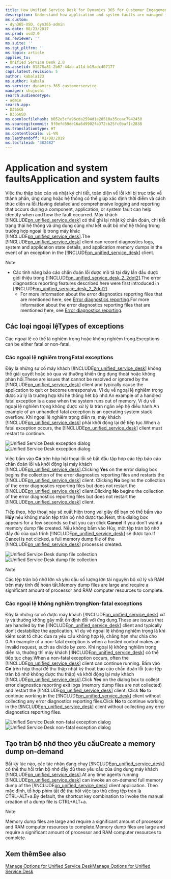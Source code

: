 ```yaml
---
title: How Unified Service Desk for Dynamics 365 for Customer Engagement apps handles application and system errors | MicrosoftDocs
description: Understand how application and system faults are managed in Unifed Service Desk.
ms.custom:
- dyn365-USD, dyn365-admin
ms.date: 08/23/2017
ms.prod: usd2.0
ms.reviewer: ''
ms.suite: ''
ms.tgt_pltfrm: ''
ms.topic: article
applies_to:
- Unified Service Desk 2.0
ms.assetid: 01878a81-2b67-44ab-a11d-b19adc407177
caps.latest.revision: 5
author: kabala123
ms.author: kabala
ms.service: dynamics-365-customerservice
manager: shujoshi
search.audienceType:
- admin
search.app:
- D365CE
- D365USD
ms.openlocfilehash: b052e5cfa96cda2594d1e28510a35ceac7942450
ms.sourcegitcommit: 9f0efd59de16a6d9902fa372cb25fc0baf1c2838
ms.translationtype: HT
ms.contentlocale: vi-VN
ms.lasthandoff: 01/08/2019
ms.locfileid: "382482"
---
```

# <a name="application-and-system-faults"></a><span data-ttu-id="590d4-103">Application and system faults</span><span class="sxs-lookup"><span data-stu-id="590d4-103">Application and system faults</span></span>
<span data-ttu-id="590d4-104">Việc thu thập báo cáo và nhật ký chi tiết, toàn diện về lỗi khi bị trục trặc về thành phần, ứng dụng hoặc hệ thống có thể giúp xác định thời điểm và cách thức diễn ra lỗi.</span><span class="sxs-lookup"><span data-stu-id="590d4-104">Having detailed and comprehensive logging and reporting that occurs during a  component, application, or system fault can help identify when and how the fault occurred.</span></span> <span data-ttu-id="590d4-105">Máy khách [!INCLUDE[pn_unified_service_desk](../../includes/pn-unified-service-desk.md)] có thể ghi lại nhật ký chẩn đoán, chi tiết trạng thái hệ thống và ứng dụng cũng như kết xuất bộ nhớ hệ thống trong trường hợp ngoại lệ trong máy khác [!INCLUDE[pn_unified_service_desk](../../includes/pn-unified-service-desk.md)].</span><span class="sxs-lookup"><span data-stu-id="590d4-105">The [!INCLUDE[pn_unified_service_desk](../../includes/pn-unified-service-desk.md)] client can record diagnostics logs, system and application state details, and application memory dumps in the event of an exception in the [!INCLUDE[pn_unified_service_desk](../../includes/pn-unified-service-desk.md)] client.</span></span>  
  
> [!NOTE]
> - <span data-ttu-id="590d4-106">Các tính năng báo cáo chẩn đoán lỗi được mô tả tại đây lần đầu được giới thiệu trong [!INCLUDE[pn_unified_service_desk_2_2dot2](../../includes/pn-unified-service-desk-2-2dot2.md)].</span><span class="sxs-lookup"><span data-stu-id="590d4-106">The error diagnostics reporting features described here were  first introduced in [!INCLUDE[pn_unified_service_desk_2_2dot2](../../includes/pn-unified-service-desk-2-2dot2.md)].</span></span>  
>   -   <span data-ttu-id="590d4-107">For more information about the error diagnostics reporting files that are mentioned here, see [Error diagnostics reporting](../../unified-service-desk/admin/configure-client-diagnostic-logging-unified-service-desk.md#exceptionlogging).</span><span class="sxs-lookup"><span data-stu-id="590d4-107">For more information about the error diagnostics reporting files that are mentioned here, see [Error diagnostics reporting](../../unified-service-desk/admin/configure-client-diagnostic-logging-unified-service-desk.md#exceptionlogging).</span></span>  
  
 
<a name="typesofexceptions"></a>   
## <a name="types-of-exceptions"></a><span data-ttu-id="590d4-108">Các loại ngoại lệ</span><span class="sxs-lookup"><span data-stu-id="590d4-108">Types of exceptions</span></span>  
 <span data-ttu-id="590d4-109">Các ngoại lệ có thể là nghiêm trọng hoặc không nghiêm trọng.</span><span class="sxs-lookup"><span data-stu-id="590d4-109">Exceptions can be either fatal or non-fatal.</span></span>  
  
### <a name="fatal-exceptions"></a><span data-ttu-id="590d4-110">Các ngoại lệ nghiêm trọng</span><span class="sxs-lookup"><span data-stu-id="590d4-110">Fatal exceptions</span></span>  
 <span data-ttu-id="590d4-111">Đây là những sự cố máy khách [!INCLUDE[pn_unified_service_desk](../../includes/pn-unified-service-desk.md)] không thể giải quyết hoặc bỏ qua và thường khiến ứng dụng thoát hoặc không phản hồi.</span><span class="sxs-lookup"><span data-stu-id="590d4-111">These are issues that cannot be resolved or ignored by the [!INCLUDE[pn_unified_service_desk](../../includes/pn-unified-service-desk.md)] client and typically cause the application to quit or become unresponsive.</span></span> <span data-ttu-id="590d4-112">Ví dụ về ngoại lệ nghiêm trọng được xử lý là trường hợp khi hệ thống hết bộ nhớ.</span><span class="sxs-lookup"><span data-stu-id="590d4-112">An example of a handled fatal exception is a case when the system runs out of memory.</span></span> <span data-ttu-id="590d4-113">Ví dụ về ngoại lệ nghiêm trọng không được xử lý là tràn ngăn xếp hệ điều hành.</span><span class="sxs-lookup"><span data-stu-id="590d4-113">An example of an unhandled fatal exception is an operating system stack overflow.</span></span> <span data-ttu-id="590d4-114">Khi ngoại lệ nghiêm trọng diễn ra, máy khách [!INCLUDE[pn_unified_service_desk](../../includes/pn-unified-service-desk.md)] phải khởi động lại để tiếp tục.</span><span class="sxs-lookup"><span data-stu-id="590d4-114">When a fatal exception occurs, the [!INCLUDE[pn_unified_service_desk](../../includes/pn-unified-service-desk.md)] client must restart to continue.</span></span>  
  
 <span data-ttu-id="590d4-115">![Unified Service Desk exception dialog](../../unified-service-desk/media/usd-exception-dialog.jpg "Unified Service Desk exception dialog")</span><span class="sxs-lookup"><span data-stu-id="590d4-115">![Unified Service Desk exception dialog](../../unified-service-desk/media/usd-exception-dialog.jpg "Unified Service Desk exception dialog")</span></span>  
  
 <span data-ttu-id="590d4-116">Việc bấm vào **Có** trên hộp hội thoại lỗi sẽ bắt đầu tập hợp các tệp báo cáo chẩn đoán lỗi và khởi động lại máy khách [!INCLUDE[pn_unified_service_desk](../../includes/pn-unified-service-desk.md)].</span><span class="sxs-lookup"><span data-stu-id="590d4-116">Clicking **Yes** on the error dialog box begins the collection of the error diagnostics reporting files and restarts the [!INCLUDE[pn_unified_service_desk](../../includes/pn-unified-service-desk.md)] client.</span></span> <span data-ttu-id="590d4-117">Clicking **No** begins the collection of the error diagnostics reporting files but does not restart the [!INCLUDE[pn_unified_service_desk](../../includes/pn-unified-service-desk.md)] client.</span><span class="sxs-lookup"><span data-stu-id="590d4-117">Clicking **No** begins the collection of the error diagnostics reporting files but does not restart the [!INCLUDE[pn_unified_service_desk](../../includes/pn-unified-service-desk.md)] client.</span></span>  
  
 <span data-ttu-id="590d4-118">Tiếp theo, hộp thoại này sẽ xuất hiện trong vài giây để bạn có thể bấm vào **Hủy** nếu không muốn tệp tràn bộ nhớ được tạo.</span><span class="sxs-lookup"><span data-stu-id="590d4-118">Next, this dialog box  appears for a few seconds so that you can click **Cancel** if you don’t want a memory dump file created.</span></span> <span data-ttu-id="590d4-119">Nếu không bấm vào Hủy, một tệp tràn bộ nhớ đầy đủ của quá trình [!INCLUDE[pn_unified_service_desk](../../includes/pn-unified-service-desk.md)] sẽ được tạo.</span><span class="sxs-lookup"><span data-stu-id="590d4-119">If Cancel is not clicked, a full memory dump file of the [!INCLUDE[pn_unified_service_desk](../../includes/pn-unified-service-desk.md)] process is created.</span></span>  
  
 <span data-ttu-id="590d4-120">![Unified Service Desk dump file collection](../../unified-service-desk/media/usd-dump-file-collection.jpg "Unified Service Desk dump file collection")</span><span class="sxs-lookup"><span data-stu-id="590d4-120">![Unified Service Desk dump file collection](../../unified-service-desk/media/usd-dump-file-collection.jpg "Unified Service Desk dump file collection")</span></span>  
  
> [!NOTE]
>  <span data-ttu-id="590d4-121">Các tệp tràn bộ nhớ lớn và yêu cầu số lượng lớn tài nguyên bộ xử lý và RAM trên máy tính để hoàn tất.</span><span class="sxs-lookup"><span data-stu-id="590d4-121">Memory dump files are large and require a significant amount of processor and RAM computer resources  to complete.</span></span>  
  
### <a name="non-fatal-exceptions"></a><span data-ttu-id="590d4-122">Các ngoại lệ không nghiêm trọng</span><span class="sxs-lookup"><span data-stu-id="590d4-122">Non-fatal exceptions</span></span>  
 <span data-ttu-id="590d4-123">Đây là những sự cố được máy khách [!INCLUDE[pn_unified_service_desk](../../includes/pn-unified-service-desk.md)] xử lý và thường không gây mất ổn định đối với ứng dụng.</span><span class="sxs-lookup"><span data-stu-id="590d4-123">These are issues that are handled by the [!INCLUDE[pn_unified_service_desk](../../includes/pn-unified-service-desk.md)] client and typically don’t destabilize the application.</span></span> <span data-ttu-id="590d4-124">Ví dụ về ngoại lệ không nghiêm trọng là khi kiểm soát tổ chức đưa ra yêu cầu không hợp lệ, chẳng hạn như chia cho 0.</span><span class="sxs-lookup"><span data-stu-id="590d4-124">An example of a non-fatal exception is when a hosted control makes an invalid request, such as divide by zero.</span></span> <span data-ttu-id="590d4-125">Khi ngoại lệ không nghiêm trọng diễn ra, thường thì máy khách [!INCLUDE[pn_unified_service_desk](../../includes/pn-unified-service-desk.md)] có thể tiếp tục chạy.</span><span class="sxs-lookup"><span data-stu-id="590d4-125">When a non-fatal exception occurs, often the [!INCLUDE[pn_unified_service_desk](../../includes/pn-unified-service-desk.md)] client can continue running.</span></span> <span data-ttu-id="590d4-126">Bấm vào **Có** trên hộp thoại để thu thập nhật ký thoát báo cáo chẩn đoán lỗi (các tệp tràn bộ nhớ không được thu thập) và khởi động lại máy khách [!INCLUDE[pn_unified_service_desk](../../includes/pn-unified-service-desk.md)].</span><span class="sxs-lookup"><span data-stu-id="590d4-126">Click **Yes** on the dialog box to collect error diagnostics reporting exit logs (memory dump files are not collected) and restart the [!INCLUDE[pn_unified_service_desk](../../includes/pn-unified-service-desk.md)] client.</span></span> <span data-ttu-id="590d4-127">Click **No** to continue working in the [!INCLUDE[pn_unified_service_desk](../../includes/pn-unified-service-desk.md)] client without collecting any error diagnostics reporting files.</span><span class="sxs-lookup"><span data-stu-id="590d4-127">Click **No** to continue working in the [!INCLUDE[pn_unified_service_desk](../../includes/pn-unified-service-desk.md)] client without collecting any error diagnostics reporting files.</span></span>  
  
 <span data-ttu-id="590d4-128">![Unified Service Desk non-fatal exception dialog](../../unified-service-desk/media/usd-nonfatal-exception.jpg "Unified Service Desk non-fatal exception dialog")</span><span class="sxs-lookup"><span data-stu-id="590d4-128">![Unified Service Desk non-fatal exception dialog](../../unified-service-desk/media/usd-nonfatal-exception.jpg "Unified Service Desk non-fatal exception dialog")</span></span>  
  
<a name="ondemandDump"></a>   
## <a name="create-a-memory-dump-on-demand"></a><span data-ttu-id="590d4-129">Tạo tràn bộ nhớ theo yêu cầu</span><span class="sxs-lookup"><span data-stu-id="590d4-129">Create a memory dump on-demand</span></span>  
 <span data-ttu-id="590d4-130">Bất kỳ lúc nào, các tác nhân đang chạy [!INCLUDE[pn_unified_service_desk](../../includes/pn-unified-service-desk.md)] có thể thu hồi tràn bộ nhớ đầy đủ theo yêu cầu của ứng dụng máy khách [!INCLUDE[pn_unified_service_desk](../../includes/pn-unified-service-desk.md)].</span><span class="sxs-lookup"><span data-stu-id="590d4-130">At any time agents running [!INCLUDE[pn_unified_service_desk](../../includes/pn-unified-service-desk.md)] can invoke an on-demand full memory dump of the [!INCLUDE[pn_unified_service_desk](../../includes/pn-unified-service-desk.md)] client application.</span></span> <span data-ttu-id="590d4-131">Theo mặc định, tổ hợp phím tắt để thu hồi việc tạo thủ công tệp tràn là CTRL+ALT+a.</span><span class="sxs-lookup"><span data-stu-id="590d4-131">By default, the shortcut key combination to invoke the manual creation of a  dump file is CTRL+ALT+a.</span></span>  
  
> [!NOTE]
>  <span data-ttu-id="590d4-132">Memory dump files are large and require a significant amount of processor and RAM computer resources  to complete.</span><span class="sxs-lookup"><span data-stu-id="590d4-132">Memory dump files are large and require a significant amount of processor and RAM computer resources  to complete.</span></span>  
  
## <a name="see-also"></a><span data-ttu-id="590d4-133">Xem thêm</span><span class="sxs-lookup"><span data-stu-id="590d4-133">See also</span></span>  
 [<span data-ttu-id="590d4-134">Manage Options for Unified Service Desk</span><span class="sxs-lookup"><span data-stu-id="590d4-134">Manage Options for Unified Service Desk</span></span>](../../unified-service-desk/admin/manage-options-unified-service-desk.md)
